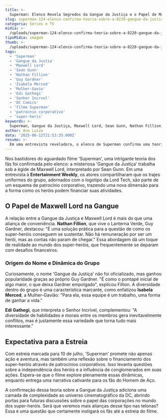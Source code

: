 ```yaml
---
title: >-
  Superman: Elenco Revela Segredos da Gangue da Justiça e o Papel de Maxwell Lord
slug: superman-124-elenco-confirma-teoria-sobre-a-8220-gangue-da-justica-8221
categoria: Séries e TV
midia: >-
  /uploads/superman-124-elenco-confirma-teoria-sobre-a-8220-gangue-da-justica-8221-thumb.webp
tipoMidia: imagem
thumb: >-
  /uploads/superman-124-elenco-confirma-teoria-sobre-a-8220-gangue-da-justica-8221-thumb.webp
tags:
  - 'Superman'
  - 'Gangue da Justia'
  - 'Maxwell Lord'
  - 'Sean Gunn'
  - 'Nathan Fillion'
  - 'Guy Gardner'
  - 'Isabela Merced'
  - 'Mulher-Gavio'
  - 'Edi Gathegi'
  - 'Senhor Incrvel'
  - 'DC Comics'
  - 'filme Superman'
  - 'patrocnio corporativo'
  - 'super-heris'
keywords: >-
  Superman, Gangue da Justiça, Maxwell Lord, Sean Gunn, Nathan Fillion, Guy Gardner, Isabela Merced, Mulher-Gavião, Edi Gathegi, Senhor Incrível, DC Comics, filme Superman, patrocínio corporativo, super-heróis
author: Ana Luiza
data: '2025-06-12T21:53:35.000Z'
resumo: >-
  Em uma entrevista reveladora, o elenco de Superman confirma uma teoria sobre a Gangue da Justiça, destacando seu vínculo com Maxwell Lord. Descubra como a propaganda corporativa está moldando os super-heróis no cinema.
---
```


Nos bastidores do aguardado filme 'Superman', uma intrigante teoria dos fãs foi confirmada pelo elenco: a misteriosa 'Gangue da Justiça' trabalha sob a égide de Maxwell Lord, interpretado por Sean Gunn. Em uma entrevista à **Entertainment Weekly**, os atores compartilharam que os trajes uniformes do grupo, adornados com o logotipo da Lord Tech, são parte de um esquema de patrocínio corporativo, trazendo uma nova dimensão para a forma como os heróis podem financiar suas atividades. 

## O Papel de Maxwell Lord na Gangue

A relação entre a Gangue da Justiça e Maxwell Lord é mais do que uma aliança de conveniência. **Nathan Fillion**, que vive o Lanterna Verde, Guy Gardner, destacou: "É uma solução prática para a questão de como os super-heróis conseguem se sustentar. Não há remuneração por ser um herói, mas as contas não param de chegar." Essa abordagem dá um toque de realidade ao mundo dos super-heróis, que frequentemente se deparam com desafios financeiros. 

### Origem do Nome e Dinâmica do Grupo

Curiosamente, o nome 'Gangue da Justiça' não foi oficializado, mas ganhou popularidade graças ao próprio Guy Gardner. "É como o pontapé inicial de algo maior, o que deixa Gardner empolgado", explicou Fillion. A diversidade dentro do grupo é uma característica marcante, como enfatizou **Isabela Merced**, a Mulher-Gavião: "Para ela, essa equipe é um trabalho, uma forma de ganhar a vida." 

**Edi Gathegi**, que interpreta o Senhor Incrível, complementou: "A diversidade de habilidades e morais entre os membros gera inevitavelmente conflitos, mas é justamente essa variedade que torna tudo mais interessante." 

## Expectativa para a Estreia

Com estreia marcada para 10 de julho, 'Superman' promete não apenas ação e aventura, mas também uma reflexão sobre o financiamento dos super-heróis através de patrocínios corporativos. Isso levanta questões sobre a independência dos heróis e a influência de conglomerados em suas ações. Espera-se que o filme explore plenamente essas dinâmicas, enquanto entrega uma narrativa cativante para os fãs do Homem de Aço. 

A confirmação dessa teoria sobre a Gangue da Justiça adiciona uma camada de complexidade ao universo cinematográfico da DC, abrindo portas para futuras discussões sobre o papel das corporações no mundo dos super-heróis. Será que veremos mais alianças desse tipo nas telonas? Essa é uma questão que certamente instigará os fãs até a estreia do filme.